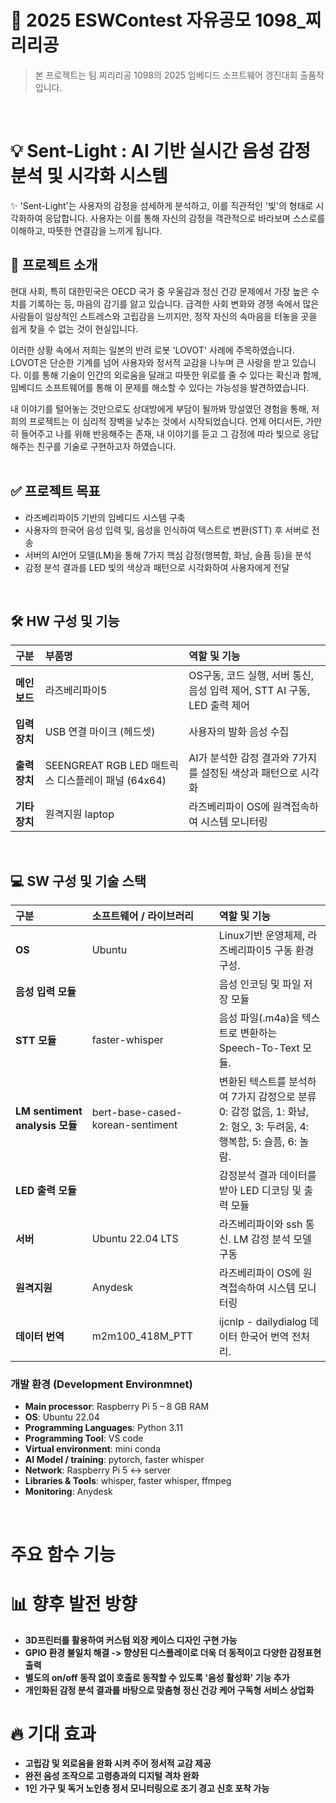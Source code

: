 # 🚀 2025 ESWContest 자유공모 1098_찌리리공
> 본 프로젝트는 팀 찌리리공 1098의 2025 임베디드 소프트웨어 경진대회 출품작입니다.

<br>

# 💡 Sent-Light : AI 기반 실시간 음성 감정 분석 및 시각화 시스템
✨
'Sent-Light'는 사용자의 감정을 섬세하게 분석하고, 이를 직관적인 '빛'의 형태로 시각화하여 응답합니다. 사용자는 이를 통해 자신의 감정을 객관적으로 바라보며 스스로를 이해하고, 따뜻한 연결감을 느끼게 됩니다.
## 📖 프로젝트 소개
 현대 사회, 특히 대한민국은 OECD 국가 중 우울감과 정신 건강 문제에서 가장 높은 수치를 기록하는 등, 마음의 감기를 앓고 있습니다. 급격한 사회 변화와 경쟁 속에서 많은 사람들이 일상적인 스트레스와 고립감을 느끼지만, 정작 자신의 속마음을 터놓을 곳을 쉽게 찾을 수 없는 것이 현실입니다.
 
 이러한 상황 속에서 저희는 일본의 반려 로봇 'LOVOT' 사례에 주목하였습니다. LOVOT은 단순한 기계를 넘어 사용자와 정서적 교감을 나누며 큰 사랑을 받고 있습니다. 이를 통해 기술이 인간의 외로움을 달래고 따뜻한 위로를 줄 수 있다는 확신과 함께, 임베디드 소프트웨어를 통해 이 문제를 해소할 수 있다는 가능성을 발견하였습니다.

 내 이야기를 털어놓는 것만으로도 상대방에게 부담이 될까봐 망설였던 경험을 통해, 저희의 프로젝트는 이 심리적 장벽을 낮추는 것에서 시작되었습니다. 언제 어디서든, 가만히 들어주고 나를 위해 반응해주는 존재, 내 이야기를 듣고 그 감정에 따라 빛으로 응답해주는 친구를 기술로 구현하고자 하였습니다.
<br>
<br>

## ✅ 프로젝트 목표
- 라즈베리파이5 기반의 임베디드 시스템 구축
- 사용자의 한국어 음성 입력 및, 음성을 인식하여 텍스트로 변환(STT) 후 서버로 전송
- 서버의 AI언어 모델(LM)을 통해 7가지 핵심 감정(행복함, 화남, 슬픔 등)을 분석
- 감정 분석 결과를 LED 빛의 색상과 패턴으로 시각화하여 사용자에게 전달
<br>

## 🛠️ HW 구성 및 기능

| 구분 | 부품명 | 역할 및 기능 |
| :--- | :--- | :--- |
| **메인보드** | 라즈베리파이5 | OS구동, 코드 실행, 서버 통신, 음성 입력 제어, STT AI 구동, LED 출력 제어 |
| **입력장치** | USB 연결 마이크 (헤드셋) | 사용자의 발화 음성 수집 |
| **출력장치** | SEENGREAT RGB LED 매트릭스 디스플레이 패널 (64x64) | AI가 분석한 감정 결과와 7가지를 설정된 색상과 패턴으로 시각화 |
| **기타장치** | 원격지원 laptop | 라즈베리파이 OS에 원격접속하여 시스템 모니터링 |
<br>

## 💻 SW 구성 및 기술 스택

| 구분 | 소프트웨어 / 라이브러리 | 역할 및 기능 |
| :--- | :--- | :--- |
| **OS** | Ubuntu | Linux기반 운영체제, 라즈베리파이5 구동 환경 구성. |
| **음성 입력 모듈** | | 음성 인코딩 및 파일 저장 모듈 |
| **STT 모듈** | faster-whisper | 음성 파일(.m4a)을 텍스트로 변환하는 Speech-To-Text 모듈. |
| **LM sentiment analysis 모듈**| bert-base-cased-korean-sentiment | 변환된 텍스트를 분석하여 7가지 감정으로 분류<br>0: 감정 없음, 1: 화남, 2: 혐오, 3: 두려움, 4: 행복함, 5: 슬픔, 6: 놀람. |
| **LED 출력 모듈** | | 감정분석 결과 데이터를 받아 LED 디코딩 및 출력 모듈 |
| **서버** | Ubuntu 22.04 LTS | 라즈베리파이와 ssh 통신. LM 감정 분석 모델 구동 |
| **원격지원** | Anydesk | 라즈베리파이 OS에 원격접속하여 시스템 모니터링 |
| **데이터 번역** | m2m100_418M_PTT | ijcnlp - dailydialog 데이터 한국어 번역 전처리. |

### 개발 환경 (Development Environmnet)
- **Main processor**: Raspberry Pi 5 – 8 GB RAM
- **OS**: Ubuntu 22.04
- **Programming Languages**: Python 3.11
- **Programming Tool**: VS code
- **Virtual environment**: mini conda
- **AI Model / training**: pytorch, faster whisper
- **Network**: Raspberry Pi 5 <-> server
- **Libraries & Tools**: whisper, faster whisper, ffmpeg
- **Monitoring**: Anydesk

<br>

# 주요 함수 기능

# 📊 향후 발전 방향
- **3D프린터를 활용하여 커스텀 외장 케이스 디자인 구현 가능**
- **GPIO 환경 불일치 해결 -> 향샹된 디스플레이로 더욱 더 동적이고 다양한 감정표현 출력**
- **별도의 on/off 동작 없이 호출로 동작할 수 있도록 '음성 활성화' 기능 추가**
- **개인화된 감정 분석 결과를 바탕으로 맞춤형 정신 건강 케어 구독형 서비스 상업화**
# 🔥 기대 효과
- **고립감 및 외로움을 완화 시켜 주어 정서적 교감 제공**
- **완전 음성 조작으로 고령층과의 디지털 격차 완화**
- **1인 가구 및 독거 노인층 정서 모니터링으로 조기 경고 신호 포착 가능**
